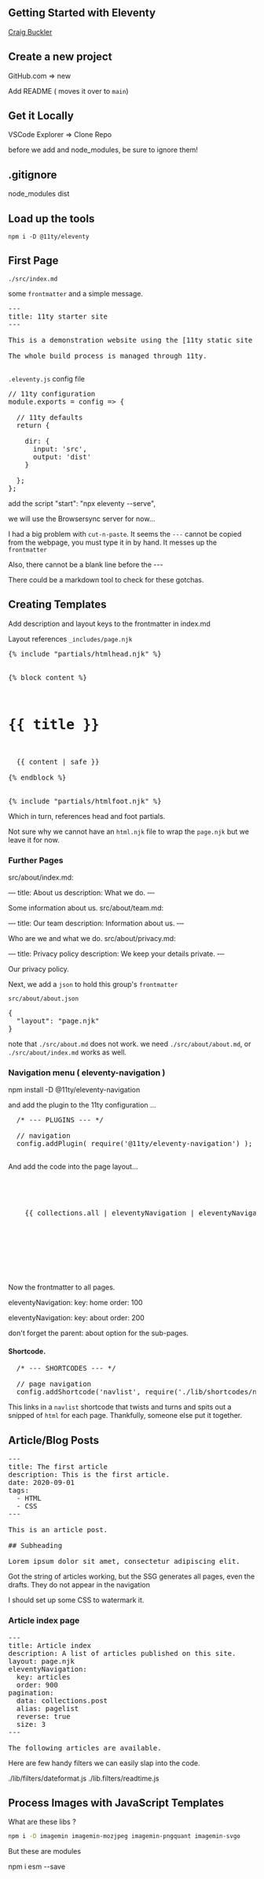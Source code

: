 ## Getting Started with Eleventy

[Craig Buckler](https://www.sitepoint.com/getting-started-with-eleventy/)


## Create a new project
GitHub.com => new

Add README
( moves it over to `main`)

## Get it Locally
VSCode
Explorer => Clone Repo

before we add and node_modules, be sure to ignore them!
## .gitignore
node_modules
dist


## Load up the tools
```
npm i -D @11ty/eleventy
```

## First Page

`./src/index.md`

some `frontmatter` and a simple message.
<pre>
‐‐‐
title: 11ty starter site
‐‐‐

This is a demonstration website using the [11ty static site generator](https://www.11ty.dev/). It shows pages, blog posts, lists, and tags.

The whole build process is managed through 11ty.

</pre>


`.eleventy.js` config file
<pre>
// 11ty configuration
module.exports = config => {

  // 11ty defaults
  return {

    dir: {
      input: 'src',
      output: 'dist'
    }

  };
};
</pre>

add the script
"start": "npx eleventy --serve",

we will use the Browsersync server for now...

I had a big problem with `cut-n-paste`.
It seems the `---` cannot be copied from the webpage, you
must type it in by hand.
It messes up the `frontmatter`

Also, there cannot be a blank line before the ---

There could be a markdown tool to check for these gotchas.

## Creating Templates
Add description and layout keys to the frontmatter in index.md

Layout references `_includes/page.njk`
<pre>
{% include "partials/htmlhead.njk" %}

<main>
{% block content %}

  <h1>{{ title }}</h1>

  {{ content | safe }}

{% endblock %}
</main>

{% include "partials/htmlfoot.njk" %}
</pre>

Which in turn, references head and foot partials.

Not sure why we cannot have an `html.njk` file to wrap the `page.njk` but we leave it for now.


### Further Pages

src/about/index.md:

‐‐‐
title: About us
description: What we do.
‐‐‐

Some information about us.
src/about/team.md:

‐‐‐
title: Our team
description: Information about us.
‐‐‐

Who are we and what we do.
src/about/privacy.md:

‐‐‐
title: Privacy policy
description: We keep your details private.
‐‐‐

Our privacy policy.


Next, we add a `json` to hold this group's `frontmatter`

`src/about/about.json`
<pre>
{
  "layout": "page.njk"
}
</pre>

note that `./src/about.md` does not work.
we need `./src/about/about.md`, or
`./src/about/index.md` works as well.


### Navigation menu ( eleventy-navigation )

npm install -D @11ty/eleventy-navigation

and add the plugin to the 11ty configuration ...

<pre>
  /* --- PLUGINS --- */

  // navigation
  config.addPlugin( require('@11ty/eleventy-navigation') );

</pre>


And add the code into the page layout...
<pre>

<header>
  <nav>
    {{ collections.all | eleventyNavigation | eleventyNavigationToHtml | safe }}
  </nav>
</header>

</pre>

Now the frontmatter to all pages.

eleventyNavigation:
  key: home
  order: 100

eleventyNavigation:
  key: about
  order: 200

don't forget the parent: about option for the sub-pages.

#### Shortcode.
<pre>
  /* --- SHORTCODES --- */

  // page navigation
  config.addShortcode('navlist', require('./lib/shortcodes/navlist.js'));
</pre>

This links in a `navlist` shortcode that twists and turns and spits out a snipped of `html` for each page.
Thankfully, someone else put it together.

##  Article/Blog Posts
<pre>
‐‐‐
title: The first article
description: This is the first article.
date: 2020-09-01
tags:
  - HTML
  - CSS
‐‐‐

This is an article post.

## Subheading

Lorem ipsum dolor sit amet, consectetur adipiscing elit.
</pre>

Got the string of articles working, but the SSG generates all pages, even the drafts.
They do not appear in the navigation

I should set up some CSS to watermark it.


### Article index page


<pre>
‐‐‐
title: Article index
description: A list of articles published on this site.
layout: page.njk
eleventyNavigation:
  key: articles
  order: 900
pagination:
  data: collections.post
  alias: pagelist
  reverse: true
  size: 3
‐‐‐

The following articles are available.
</pre>


Here are few handy filters we can easily slap into the code.

./lib/filters/dateformat.js
./lib.filters/readtime.js

## Process Images with JavaScript Templates

What are these libs ?

```bash
npm i -D imagemin imagemin-mozjpeg imagemin-pngquant imagemin-svgo
```

But these are modules

npm i esm --save
